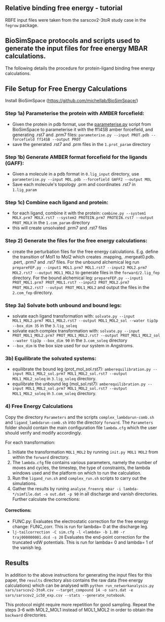 ## Relative binding free energy - tutorial
RBFE input files were taken from the sarscov2-3toR study case in the `fegrow` package. 

## BioSimSpace protocols and scripts used to generate the input files for free energy MBAR calculations. 

The following details the procedure for protein-ligand binding free energy calculations. 

## File Setup for Free Energy Calculations

Install BioSimSpace (https://github.com/michellab/BioSimSpace/)

### Step 1a) Parameterise the protein with **AMBER** forcefield:
  - Given the protein in pdb format, use the [parameterise.py](https://github.com/michellab/BioSimSpace/blob/devel/nodes/playground/parameterise.py) script from BioSimSpace to parameterise it with the ff14SB amber forcefield, and generating .rst7 and .prm7 files: ```parameterise.py --input PROT.pdb --forcefield ff14SB --output PROT```
  - save the generated .rst7 and .prm files in the `1.prot_param` directory

### Step 1b) Generate AMBER format forcefield for the ligands (GAFF):
  - Given a molecule in a pdb format in `0.lig_input` directory, use ```parameterise.py --input MOL.pdb --forcefield GAFF2 --output MOL```
  - Save each molecule's topology .prm and coordinates .rst7 in `1.lig_param`

### Step 1c) Combine each ligand and protein:
  - for each ligand, combine it with the protein: ```combine.py --system1 MOLX.prm7 MOLX.rst7 --system2 PROTEIN.prm7 PROTEIN.rst7 --output PROT_MOLX``` in the `1.com_param` directory
  - this will create unsolvated .prm7 and .rst7 files

### Step 2) Generate the files for the free energy calculations:
  - create the perturbation files for the free energy calculations. E.g. define the transition of Mol1 to Mol2 which creates .mapping, .mergeat0.pdb. .pert, .prm7 and .rst7 files. For the unbound alchemical leg run ```prepareFEP.py --input1 MOL1.prm7 MOL1.rst7 --input2 MOL2.prm7 MOL2.rst7 --output MOL1_MOL2``` to generate files in the `forward/2.lig_fep` directory. For the bound alchemical leg: ```prepareFEP.py --input1 PROT_MOL1.prm7 PROT_MOL1.rst7 --input2 PROT_MOL2.prm7 PROT_MOL2.rst7 --output PROT_MOL1_MOL2``` and output the files in the `2.com_fep` directory.

### Step 3a) Solvate both unbound and bound legs:
  - solvate each ligand transformation with: ```solvate.py --input MOL1_MOL2.prm7 MOL1_MOL2.rst7 --output MOL1_MOL2_sol --water tip3p --box_dim 35``` in the `3.lig_soleq`
  - solvate each complex transformation with: ```solvate.py --input PROT_MOL1_MOL2.prm7 PROT_MOL1_MOL2.rst7 --output PROT_MOL1_MOL2_sol --water tip3p --box_dim 90``` in the `3.com_soleq` directory
  - `--box_dim` is the box size used for our system in Angstroms.

### 3b) Equilibrate the solvated systems:
  - equilibrate the bound leg (prot_mol_sol.rst7): ```amberequilibration.py --input MOL1_MOL2_sol.prm7 MOL1_MOL2_sol.rst7 --output MOL1_MOL2_soleq``` in `3.lig_soleq` directory. 
  - equilibrate the unbound leg (mol_sol.rst7): ```amberequilibration.py --input MOL1_MOL2_sol.prm7 MOL1_MOL2_sol.rst7 --output MOL1_MOL2_soleq``` in `3.com_soleq` directory. 

### 4) Free Energy Calculations
Copy the directory `Parameters` and the scripts `complex_lambdarun-comb.sh` and `ligand_lambdarun-comb.sh` into the directory `forward`. The `Parameters` folder should contain the main configuration file `lambda.cfg` which the user should verify and modify accordingly.

For each transformation:
1) Initiate the transformation `MOL1_MOL2` by running `init.py MOL1 MOL2` from within the `forward` directory. 
2) The `lambda.cfg` file contains various parameters, namely the number of moves and cycles, the timestep, the type of constraints, the lambda windows used and the platform on which to run the calculation. 
3) Run the ```ligand_run.sh``` and ```complex_run.sh``` scripts to carry out the simulations.
4) Gather the results by runing ```analyse_freenrg mbar -i lambda-*/simfile.dat -o out.dat -p 90``` in all discharge and vanish directories. Further calculate the corrections:

#### Corrections:

 - FUNC.py: Evaluates the electrostatic correction for the free energy change: FUNC_corr. This is run for lambda= 0 at the discharge leg.
 - ```lj-tailcorrection -C sim.cfg -l <lambda> -b 1.00 -r traj000000001.dcd -s 20``` Evaluates the end-point correction for the truncated vdW potentials. This is run for lambda= 0 and lambda= 1 of the vanish leg.

## Results

In addition to the above instructions for generating the input files for this paper, the `results` directory also contains the raw data (free energy calculations) which can be analysed with ```python run_networkanalysis.py sars/sarscov2-3toR.csv --target_compound 14 -o sars.dat -e sars/sarscov2_ic50_exp.csv --stats --generate_notebook```.

This protocol might require more repetition for good sampling. Repeat the steps 3-6 with MOL2_MOL1 instead of MOL1_MOL2 in order to obtain the `backward` directories.


